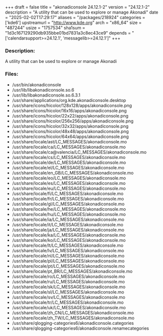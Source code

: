 +++
draft = false
title = "akonadiconsole 24.12.1-2"
version = "24.12.1-2"
description = "A utility that can be used to explore or manage Akonadi"
date = "2025-02-02T17:29:17"
aliases = "/packages/218924"
categories = ['kde6']
upstreamurl = "http://www.kde.org"
arch = "x86_64"
size = "487244"
usize = "1757534"
sha1sum = "1d3c167129290db935bbe01bd7831a3c8ec43ce9"
depends = "['calendarsupport>=24.12.1', 'messagelib>=24.12.1']"
+++
### Description: 
A utility that can be used to explore or manage Akonadi

### Files: 
* /usr/bin/akonadiconsole
* /usr/lib/libakonadiconsole.so.6
* /usr/lib/libakonadiconsole.so.6.3.1
* /usr/share/applications/org.kde.akonadiconsole.desktop
* /usr/share/icons/hicolor/128x128/apps/akonadiconsole.png
* /usr/share/icons/hicolor/16x16/apps/akonadiconsole.png
* /usr/share/icons/hicolor/22x22/apps/akonadiconsole.png
* /usr/share/icons/hicolor/256x256/apps/akonadiconsole.png
* /usr/share/icons/hicolor/32x32/apps/akonadiconsole.png
* /usr/share/icons/hicolor/48x48/apps/akonadiconsole.png
* /usr/share/icons/hicolor/64x64/apps/akonadiconsole.png
* /usr/share/locale/ast/LC_MESSAGES/akonadiconsole.mo
* /usr/share/locale/ca/LC_MESSAGES/akonadiconsole.mo
* /usr/share/locale/ca@valencia/LC_MESSAGES/akonadiconsole.mo
* /usr/share/locale/cs/LC_MESSAGES/akonadiconsole.mo
* /usr/share/locale/de/LC_MESSAGES/akonadiconsole.mo
* /usr/share/locale/el/LC_MESSAGES/akonadiconsole.mo
* /usr/share/locale/en_GB/LC_MESSAGES/akonadiconsole.mo
* /usr/share/locale/eo/LC_MESSAGES/akonadiconsole.mo
* /usr/share/locale/es/LC_MESSAGES/akonadiconsole.mo
* /usr/share/locale/eu/LC_MESSAGES/akonadiconsole.mo
* /usr/share/locale/fi/LC_MESSAGES/akonadiconsole.mo
* /usr/share/locale/fr/LC_MESSAGES/akonadiconsole.mo
* /usr/share/locale/gl/LC_MESSAGES/akonadiconsole.mo
* /usr/share/locale/he/LC_MESSAGES/akonadiconsole.mo
* /usr/share/locale/hu/LC_MESSAGES/akonadiconsole.mo
* /usr/share/locale/ia/LC_MESSAGES/akonadiconsole.mo
* /usr/share/locale/it/LC_MESSAGES/akonadiconsole.mo
* /usr/share/locale/ja/LC_MESSAGES/akonadiconsole.mo
* /usr/share/locale/ka/LC_MESSAGES/akonadiconsole.mo
* /usr/share/locale/ko/LC_MESSAGES/akonadiconsole.mo
* /usr/share/locale/lt/LC_MESSAGES/akonadiconsole.mo
* /usr/share/locale/lv/LC_MESSAGES/akonadiconsole.mo
* /usr/share/locale/nl/LC_MESSAGES/akonadiconsole.mo
* /usr/share/locale/pl/LC_MESSAGES/akonadiconsole.mo
* /usr/share/locale/pt/LC_MESSAGES/akonadiconsole.mo
* /usr/share/locale/pt_BR/LC_MESSAGES/akonadiconsole.mo
* /usr/share/locale/ro/LC_MESSAGES/akonadiconsole.mo
* /usr/share/locale/ru/LC_MESSAGES/akonadiconsole.mo
* /usr/share/locale/sk/LC_MESSAGES/akonadiconsole.mo
* /usr/share/locale/sl/LC_MESSAGES/akonadiconsole.mo
* /usr/share/locale/sv/LC_MESSAGES/akonadiconsole.mo
* /usr/share/locale/tr/LC_MESSAGES/akonadiconsole.mo
* /usr/share/locale/uk/LC_MESSAGES/akonadiconsole.mo
* /usr/share/locale/zh_CN/LC_MESSAGES/akonadiconsole.mo
* /usr/share/locale/zh_TW/LC_MESSAGES/akonadiconsole.mo
* /usr/share/qlogging-categories6/akonadiconsole.categories
* /usr/share/qlogging-categories6/akonadiconsole.renamecategories
